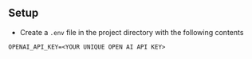 ## Setup
* Create a `.env` file in the project directory with the following contents
```
OPENAI_API_KEY=<YOUR UNIQUE OPEN AI API KEY>
``` 